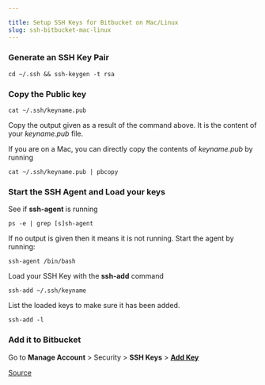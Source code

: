 ```yaml
---

title: Setup SSH Keys for Bitbucket on Mac/Linux
slug: ssh-bitbucket-mac-linux
---
```


### Generate an SSH Key Pair

	cd ~/.ssh && ssh-keygen -t rsa
    
### Copy the Public key

	cat ~/.ssh/keyname.pub
    
Copy the output given as a result of the command above. It is the content of your *keyname.pub* file. 

If you are on a Mac, you can directly copy the contents of *keyname.pub* by running

	cat ~/.ssh/keyname.pub | pbcopy


### Start the SSH Agent and Load your keys

See if **ssh-agent** is running

	ps -e | grep [s]sh-agent
    
If no output is given then it means it is not running. Start the agent by running:

	ssh-agent /bin/bash
    
Load your SSH Key with the **ssh-add** command

	ssh-add ~/.ssh/keyname
    
List the loaded keys to make sure it has been added.

	ssh-add -l
    
### Add it to Bitbucket

Go to **Manage Account** > Security > **SSH Keys** > **[Add Key](https://bitbucket.org/account/user/USERNAME/ssh-keys/)**
    
    

[Source](https://confluence.atlassian.com/pages/viewpage.action?pageId=270827678)
